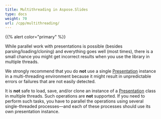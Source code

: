 ```yaml
---
title: Multithreading in Aspose.Slides
type: docs
weight: 70
url: /cpp/multithreading/
---
```


{{% alert color="primary" %}} 

While parallel work with presentations is possible (besides parsing/loading/cloning) and everything goes well (most times), there is a small chance you might get incorrect results when you use the library in multiple threads.

We strongly recommend that you do **not** use a single [Presentation](https://apireference.aspose.com/slides/cpp/class/aspose.slides.presentation) instance in a multi-threading environment because it might result in unpredictable errors or failures that are not easily detected. 

It is **not** safe to load, save, and/or clone an instance of a [Presentation](https://apireference.aspose.com/slides/cpp/class/aspose.slides.presentation) class in multiple threads. Such operations are **not** supported.  If you need to perform such tasks, you have to parallel the operations using several single-threaded processes—and each of these processes should use its own presentation instance. 

